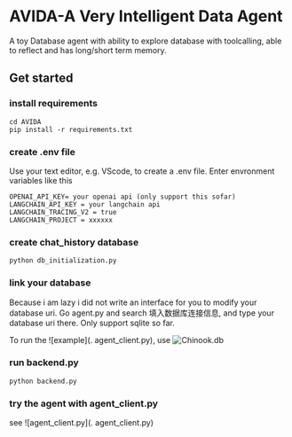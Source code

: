 # AVIDA-A Very Intelligent Data Agent
A toy Database agent with ability to explore database with toolcalling, able to reflect and has long/short term memory. 
## Get started
### install requirements
``` git clone --depth 1 https://github.com/jinchenliuljc/AVIDA.git
cd AVIDA
pip install -r requirements.txt
```

### create .env file
Use your text editor, e.g. VScode, to create a .env file. Enter envronment variables like this
```
OPENAI_API_KEY= your openai api (only support this sofar)
LANGCHAIN_API_KEY = your langchain api
LANGCHAIN_TRACING_V2 = true
LANGCHAIN_PROJECT = xxxxxx
```

### create chat_history database
`python db_initialization.py`

### link your database
Because i am lazy i did not write an interface for you to modify your database uri. Go agent.py and search 填入数据库连接信息, and type your database uri there. Only support sqlite so far.

To run the ![example](. agent_client.py), use ![Chinook.db](https://www.sqlitetutorial.net/sqlite-sample-database/)


### run backend.py
`python backend.py`

### try the agent with agent_client.py
see ![agent_client.py](. agent_client.py)
